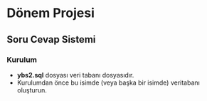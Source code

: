 # Dönem Projesi
## Soru Cevap Sistemi

### Kurulum
* **ybs2.sql** dosyası veri tabanı dosyasıdır.
* Kurulumdan önce bu isimde (veya başka bir isimde) veritabanı oluşturun.